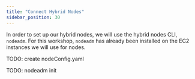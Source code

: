 ```yaml
---
title: "Connect Hybrid Nodes"
sidebar_position: 30
---
```


In order to set up our hybrid nodes, we will use the hybrid nodes CLI, `nodeadm`. For this workshop, `nodeadm` has already been installed on the EC2 instances we will use for nodes.

TODO: create nodeConfig.yaml

TODO: nodeadm init
